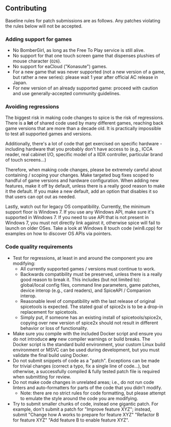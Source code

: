 ## Contributing
Baseline rules for patch submissions are as follows. Any patches violating the rules below will not be accepted.

### Adding support for games

* No BomberGirl, as long as the Free To Play service is still alive.
* No support for that one touch screen game that dispenses plushies of mouse character (`O26`).
* No support for eaCloud ("Konasute") games.
* For a new game that was never supported (not a new version of a game, but rather a new series): please wait 1 year after official AC release in Japan.
* For new version of an already supported game: proceed with caution and use generally-accepted community guidelines.

### Avoiding regressions

The biggest risk in making code changes to spice is the risk of regressions. There is a **lot** of shared code used by many different games, reaching back game versions that are more than a decade old. It is practically impossible to test all supported games and versions.

Additionally, there's a lot of code that get exercised on specific hardware - including hardware that you probably don't have access to (e.g., ICCA reader, real cabinet I/O, specific model of a IIDX controller, particular brand of touch screens...)

Therefore, when making code changes, please be extremely careful about containing / scoping your changes. Make targeted bug fixes scoped to handful of game versions and hardware configuration. When adding new features, make it off by default, unless there is a really good reason to make it the default. If you make a new default, add an option that disables it so that users can opt out as needed.

Lastly, watch out for legacy OS compatibility. Currently, the minimum support floor is Windows 7. If you use any Windows API, make sure it's supported in Windows 7. If you need to use API that is not present in Windows 7, you must not directly link against it, otherwise spice will fail to launch on older OSes. Take a look at Windows 8 touch code (win8.cpp) for examples on how to discover OS APIs via pointers.

### Code quality requirements

* Test for regressions, at least in and around the component you are modifying:
  * All currently supported games / versions must continue to work.
  * Backwards compatibility must be preserved, unless there is a really good reason to break it. This includes (but not limited to): global/local config files, command line parameters, game patches, device interop (e.g., card readers), and SpiceAPI / Companion interop.
  * Reasonable level of compatibility with the last release of original spicetools is expected. The stated goal of spice2x is to be a drop-in replacement for spicetools.
  * Simply put, if someone has an existing install of spicetools/spice2x, copying over new version of spice2x should not result in different behavior or loss of functionality.
* Make sure you compile with the included Docker script and ensure you do not introduce **any** new compiler warnings or build breaks. The Docker script is the standard build environment, your custom Linux build environment or MSVC can be used during development, but you must validate the final build using Docker.
* Do not submit snippets of code as a "patch". Exceptions can be made for trivial changes (correct a typo, fix a single line of code...), but otherwise, a successfully compiled & fully tested patch file is required when submitting for review.
* Do not make code changes in unrelated areas; i.e., do not run code linters and auto-formatters for parts of the code that you didn't modify.
  * Note: there are no strict rules for code formatting, but please attempt to emulate the style around the code you are modifying.
* Try to submit smaller chunks of code, instead one gigantic patch. For example, don't submit a patch for "Improve feature XYZ"; instead, submit "Change how A works to prepare for feature XYZ" "Refactor B for feature XYZ" "Add feature B to enable feature XYZ".
